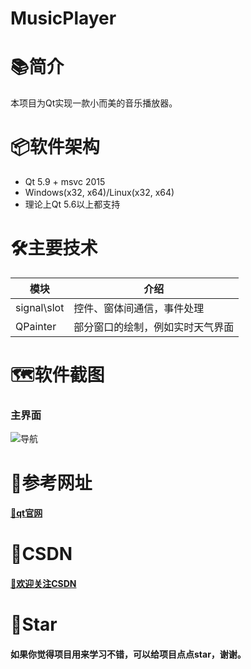 # MusicPlayer

# 📚简介
本项目为Qt实现一款小而美的音乐播放器。

# 📦软件架构
- Qt 5.9 + msvc 2015
- Windows(x32, x64)/Linux(x32, x64) 
- 理论上Qt 5.6以上都支持

# 🛠️主要技术


| 模块                |     介绍                                                                          |
| -------------------|---------------------------------------------------------------------------------- |
| signal\slot                |     控件、窗体间通信，事件处理                                               |
| QPainter        |     部分窗口的绘制，例如实时天气界面                                          |


# 🗺️软件截图

### 主界面
![导航](https://gitee.com/hudejie/PerfectClock/raw/master/screenshot/demo.gif)


# 📝参考网址

#### [📗qt官网](https://doc.qt.io/)


# 📌CSDN

#### [🎉欢迎关注CSDN](https://blog.csdn.net/qq_25549309)

# 🧡Star

#### 如果你觉得项目用来学习不错，可以给项目点点star，谢谢。
